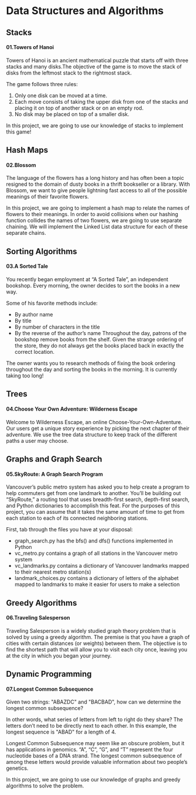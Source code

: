 # Data Structures and Algorithms

## Stacks

#### 01.Towers of Hanoi

Towers of Hanoi is an ancient mathematical puzzle that starts off with three stacks and many disks.The objective of the game is to move the stack of disks from the leftmost stack to the rightmost stack.

The game follows three rules:

1. Only one disk can be moved at a time.
2. Each move consists of taking the upper disk from one of the stacks and placing it on top of another stack or on an empty rod.
3. No disk may be placed on top of a smaller disk.

In this project, we are going to use our knowledge of stacks to implement this game!

## Hash Maps

#### 02.Blossom

The language of the flowers has a long history and has often been a topic resigned to the domain of dusty books in a thrift bookseller or a library. With Blossom, we want to give people lightning fast access to all of the possible meanings of their favorite flowers.

In this project, we are going to implement a hash map to relate the names of flowers to their meanings. In order to avoid collisions when our hashing function collides the names of two flowers, we are going to use separate chaining. We will implement the Linked List data structure for each of these separate chains.

## Sorting Algorithms

#### 03.A Sorted Tale

You recently began employment at “A Sorted Tale”, an independent bookshop. Every morning, the owner decides to sort the books in a new way.

Some of his favorite methods include:

- By author name
- By title
- By number of characters in the title
- By the reverse of the author’s name
Throughout the day, patrons of the bookshop remove books from the shelf. Given the strange ordering of the store, they do not always get the books placed back in exactly the correct location.

The owner wants you to research methods of fixing the book ordering throughout the day and sorting the books in the morning. It is currently taking too long!

## Trees

#### 04.Choose Your Own Adventure: Wilderness Escape

Welcome to Wilderness Escape, an online Choose-Your-Own-Adventure. Our users get a unique story experience by picking the next chapter of their adventure. We use the tree data structure to keep track of the different paths a user may choose.

## Graphs and Graph Search

#### 05.SkyRoute: A Graph Search Program
Vancouver’s public metro system has asked you to help create a program to help commuters get from one landmark to another. You’ll be building out “SkyRoute,” a routing tool that uses breadth-first search, depth-first search, and Python dictionaries to accomplish this feat. For the purposes of this project, you can assume that it takes the same amount of time to get from each station to each of its connected neighboring stations.

First, tab through the files you have at your disposal:

- graph_search.py has the bfs() and dfs() functions implemented in Python
- vc_metro.py contains a graph of all stations in the Vancouver metro system
- vc_landmarks.py contains a dictionary of Vancouver landmarks mapped to their nearest metro station(s)
- landmark_choices.py contains a dictionary of letters of the alphabet mapped to landmarks to make it easier for users to make a selection

## Greedy Algorithms

#### 06.Traveling Salesperson

Traveling Salesperson is a widely studied graph theory problem that is solved by using a greedy algorithm. The premise is that you have a graph of cities with certain distances (or weights) between them. The objective is to find the shortest path that will allow you to visit each city once, leaving you at the city in which you began your journey.

## Dynamic Programming

#### 07.Longest Common Subsequence

Given two strings: "ABAZDC" and "BACBAD", how can we determine the longest common subsequence?

In other words, what series of letters from left to right do they share? The letters don’t need to be directly next to each other. In this example, the longest sequence is "ABAD" for a length of 4.

Longest Common Subsequence may seem like an obscure problem, but it has applications in genomics. “A”, “C”, “G”, and “T” represent the four nucleotide bases of a DNA strand. The longest common subsequence of among these letters would provide valuable information about two people’s genetics.

In this project, we are going to use our knowledge of graphs and greedy algorithms to solve the problem.
